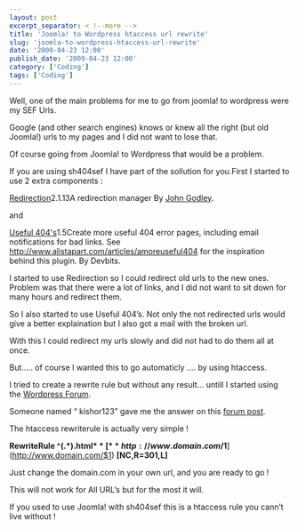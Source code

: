 ```yaml
---
layout: post
excerpt_separator: < !--more -->
title: 'Joomla! to Wordpress htaccess url rewrite'
slug: 'joomla-to-wordpress-htaccess-url-rewrite'
date: '2009-04-23 12:00'
publish_date: '2009-04-23 12:00'
category: ['Coding']
tags: ['Coding']
---
```

Well, one of the main problems for me to go from joomla! to wordpress were my
SEF Urls.  
  
Google (and other search engines) knows or knew all the right (but old
Joomla!) urls to my pages and I did not want to lose that.  
  
Of course going from Joomla! to Wordpress that would be a problem.  
  
If you are using sh404sef I have part of the sollution for you.First I started
to use 2 extra components :

[Redirection](http://urbangiraffe.com/plugins/redirection/ "Visit plugin
homepage")2.1.13A redirection manager By [John
Godley](http://urbangiraffe.com/ "Visit author homepage").  
  
  
and  
  
  
  
  
  
  
  
  
  
  
[Useful 404's](http://skullbit.com/wordpress-plugin/useful-404s/ "Visit plugin
homepage")1.5Create more useful 404 error pages, including email notifications
for bad links. See <http://www.alistapart.com/articles/amoreuseful404> for the
inspiration behind this plugin. By Devbits.  
  
  
I started to use Redirection so I could redirect old urls to the new ones.
Problem was that there were a lot of links, and I did not want to sit down for
many hours and redirect them.  
  
So I also started to use Useful 404’s. Not only the not redirected urls would
give a better explaination but I also got a mail with the broken url.  
  
With this I could redirect my urls slowly and did not had to do them all at
once.  
  
But….. of course I wanted this to go automaticly …. by using htaccess.  
  
I tried to create a rewrite rule but without any result… untill I started
using the [Wordpress Forum](http://wordpress.org/support/).  
  
Someone named “ kishor123” gave me the answer on this [forum
post](http://wordpress.org/support/topic/197300?replies=2).  
  
The htaccess rewriterule is actually very simple !  
  
 **RewriteRule ^(.*).html$**[
**http://www.domain.com/$1**](http://www.domain.com/$1) **[NC,R=301,L]**  
  
Just change the domain.com in your own url, and you are ready to go !  
  
This will not work for All URL’s but for the most it will.  
  
If you used to use Joomla! with sh404sef this is a htaccess rule you cann’t
live without !

